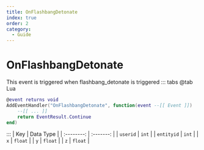```yaml
---
title: OnFlashbangDetonate
index: true
order: 2
category:
  - Guide
---
```


# OnFlashbangDetonate
This event is triggered when flashbang_detonate is triggered
::: tabs
@tab Lua
```lua
@event returns void
AddEventHandler("OnFlashbangDetonate", function(event --[[ Event ]])
    --[[ ... ]]
    return EventResult.Continue
end)
```

:::
|     Key    | Data Type |
| :--------: | :-------: |
|  `userid`  |   `int`   |
| `entityid` |   `int`   |
|     `x`    |  `float`  |
|     `y`    |  `float`  |
|     `z`    |  `float`  |